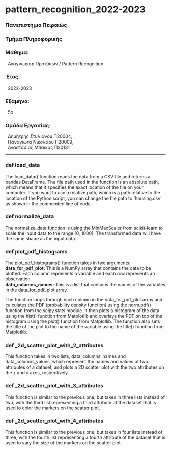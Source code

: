 # pattern_recognition_2022-2023
<h3>Πανεπιστήμιο Πειραιώς</h3>

<h3>Τμήμα Πληροφορικής</h3>

<h3>Μάθημα:</h3>&nbsp;&nbsp;Αναγνώριση Προτύπων / Pattern Recognition

<h3>Έτος:</h3>&nbsp;&nbsp;2022-2023

<h3>Εξάμηνο:</h3>&nbsp;&nbsp;5ο

<h3>Ομάδα Εργασίας:</h3>
&nbsp;&nbsp;Δημήτρης Στυλιανού Π20004,<br>
&nbsp;&nbsp;Παναγιώτα Νικολάου Π20009,<br>
&nbsp;&nbsp;Αναστάσιος Μπάικας Π20131

---

### def load_data<br>
The load_data() function reads the data from a CSV file and returns a pandas DataFrame. The file path used in the function is an absolute path, which means that it specifies the exact location of the file on your computer. If you want to use a relative path, which is a path relative to the location of the Python script, you can change the file path to 'housing.csv' as shown in the commented line of code.

### def normalize_data<br>
  The normalize_data function is using the MinMaxScaler from scikit-learn to scale the input data to the range [0, 1000]. The transformed data will have the same shape as the input data.

### def plot_pdf_histograms<br>
  The plot_pdf_histograms() function takes in two arguments:<br>
  **data_for_pdf_plot:** This is a NumPy array that contains the data to be plotted. Each column represents a variable and each row represents an observation.<br>**data_columns_names:** This is a list that contains the names of the variables in the data_for_pdf_plot array.

  The function loops through each column in the data_for_pdf_plot array and calculates the PDF (probability density function) using the norm.pdf() function from the scipy.stats module. It then plots a histogram of the data using the hist() function from Matplotlib and overlays the PDF on top of the histogram using the plot() function from Matplotlib. The function also sets the title of the plot to the name of the variable using the title() function from Matplotlib.

### def _2d_scatter_plot_with_2_attributes<br>
This function takes in two lists, data_columns_names and data_columns_values, which represent the names and values of two attributes of a dataset, and plots a 2D scatter plot with the two attributes on the x and y axes, respectively.

### def _2d_scatter_plot_with_3_attributes<br>
This function is similar to the previous one, but takes in three lists instead of two, with the third list representing a third attribute of the dataset that is used to color the markers on the scatter plot.

### def _2d_scatter_plot_with_4_attributes<br>
This function is similar to the previous one, but takes in four lists instead of three, with the fourth list representing a fourth attribute of the dataset that is used to vary the size of the markers on the scatter plot.
